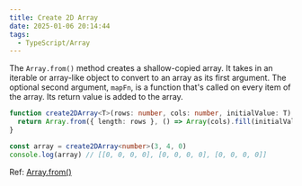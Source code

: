 ```yaml
---
title: Create 2D Array
date: 2025-01-06 20:14:44
tags:
  - TypeScript/Array
---
```

The `Array.from()` method creates a shallow-copied array. It takes in an iterable or array-like object to convert to an array as its first argument. The optional second argument, `mapFn`, is a function that's called on every item of the array. Its return value is added to the array.

```typescript
function create2DArray<T>(rows: number, cols: number, initialValue: T): T[][] {
  return Array.from({ length: rows }, () => Array(cols).fill(initialValue))
}

const array = create2DArray<number>(3, 4, 0)
console.log(array) // [[0, 0, 0, 0], [0, 0, 0, 0], [0, 0, 0, 0]]
```

Ref: [Array.from()](https://developer.mozilla.org/en-US/docs/Web/JavaScript/Reference/Global_Objects/Array/from)
